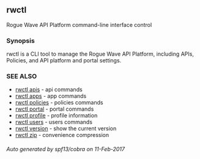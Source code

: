 ## rwctl

Rogue Wave API Platform command-line interface control

### Synopsis


rwctl is a CLI tool to manage the Rogue Wave API Platform, including
 APIs, Policies, and API platform and portal settings.

### SEE ALSO
* [rwctl apis](rwctl_apis.md)	 - api commands
* [rwctl apps](rwctl_apps.md)	 - app commands
* [rwctl policies](rwctl_policies.md)	 - policies commands
* [rwctl portal](rwctl_portal.md)	 - portal commands
* [rwctl profile](rwctl_profile.md)	 - profile information
* [rwctl users](rwctl_users.md)	 - users commands
* [rwctl version](rwctl_version.md)	 - show the current version
* [rwctl zip](rwctl_zip.md)	 - convenience compression

###### Auto generated by spf13/cobra on 11-Feb-2017
